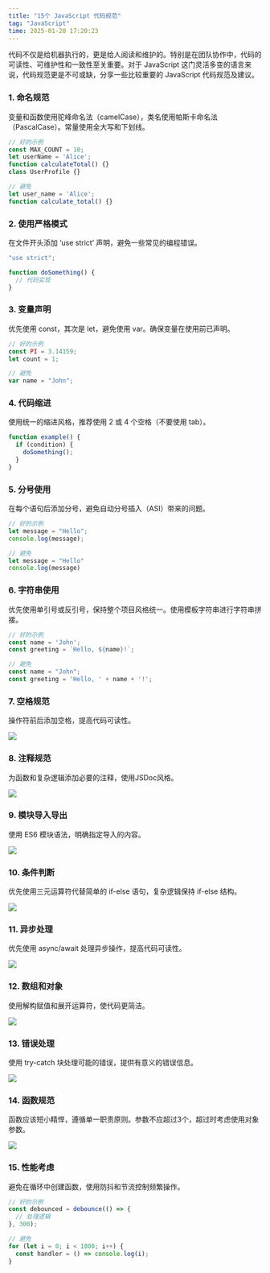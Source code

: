 ```yaml
---
title: "15个 JavaScript 代码规范"
tag: "JavaScript"
time: 2025-01-20 17:20:23
---
```


代码不仅是给机器执行的，更是给人阅读和维护的。特别是在团队协作中，代码的可读性、可维护性和一致性至关重要。对于 JavaScript 这门灵活多变的语言来说，代码规范更是不可或缺，分享一些比较重要的 JavaScript 代码规范及建议。

### 1\. 命名规范

变量和函数使用驼峰命名法（camelCase），类名使用帕斯卡命名法（PascalCase）。常量使用全大写和下划线。

```js
// 好的示例
const MAX_COUNT = 10;
let userName = 'Alice';
function calculateTotal() {}
class UserProfile {}

// 避免
let user_name = 'Alice';
function calculate_total() {}
```

### 2\. 使用严格模式

在文件开头添加 ‘use strict’ 声明，避免一些常见的编程错误。

```js
"use strict";

function doSomething() {
  // 代码实现
}
```

### 3\. 变量声明

优先使用 const，其次是 let，避免使用 var。确保变量在使用前已声明。

```js
// 好的示例
const PI = 3.14159;
let count = 1;

// 避免
var name = "John";
```

### 4\. 代码缩进

使用统一的缩进风格，推荐使用 2 或 4 个空格（不要使用 tab）。

```js
function example() {
  if (condition) {
    doSomething();
  }
}
```

### 5\. 分号使用

在每个语句后添加分号，避免自动分号插入（ASI）带来的问题。

```js
// 好的示例
let message = "Hello";
console.log(message);

// 避免
let message = "Hello"
console.log(message)
```

### 6\. 字符串使用

优先使用单引号或反引号，保持整个项目风格统一。使用模板字符串进行字符串拼接。

```js
// 好的示例
const name = 'John';
const greeting = `Hello, ${name}!`;

// 避免
const name = "John";
const greeting = 'Hello, ' + name + '!';
```

### 7\. 空格规范

操作符前后添加空格，提高代码可读性。

<img src="../imgs/139/05.webp" />

### 8\. 注释规范

为函数和复杂逻辑添加必要的注释，使用JSDoc风格。

<img src="../imgs/139/06.webp" />

### 9\. 模块导入导出

使用 ES6 模块语法，明确指定导入的内容。

<img src="../imgs/139/07.webp" />

### 10\. 条件判断

优先使用三元运算符代替简单的 if-else 语句，复杂逻辑保持 if-else 结构。

<img src="../imgs/139/08.webp" />

### 11\. 异步处理

优先使用 async/await 处理异步操作，提高代码可读性。

<img src="../imgs/139/09.webp" />

### 12\. 数组和对象

使用解构赋值和展开运算符，使代码更简洁。

<img src="../imgs/139/10.webp" />

### 13\. 错误处理

使用 try-catch 块处理可能的错误，提供有意义的错误信息。

<img src="../imgs/139/11.webp" />

### 14\. 函数规范

函数应该短小精悍，遵循单一职责原则。参数不应超过3个，超过时考虑使用对象参数。

<img src="../imgs/139/12.webp" />

### 15\. 性能考虑

避免在循环中创建函数，使用防抖和节流控制频繁操作。

```js
// 好的示例
const debounced = debounce(() => {
  // 处理逻辑
}, 300);

// 避免
for (let i = 0; i < 1000; i++) {
  const handler = () => console.log(i);
}
```